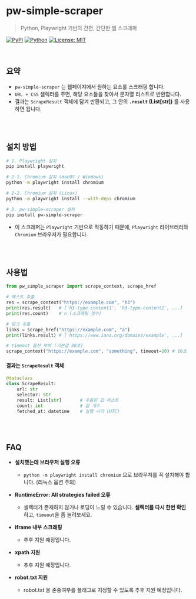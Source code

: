 # pw-simple-scraper

> Python, Playwright 기반의 간편, 간단한 웹 스크래퍼

[![PyPI](https://img.shields.io/pypi/v/pw-simple-scraper.svg)](https://pypi.org/project/pw-simple-scraper/)
[![Python](https://img.shields.io/pypi/pyversions/pw-simple-scraper.svg)](https://pypi.org/project/pw-simple-scraper/)
[![License: MIT](https://img.shields.io/badge/License-MIT-green.svg)](#license)

<br>

## 요약

- `pw-simple-scraper` 는 웹페이지에서 원하는 요소를 스크래핑 합니다.
- `URL + CSS` 셀렉터를 주면, 해당 요소들을 찾아서 문자열 리스트로 반환합니다.
- 결과는 `ScrapeResult` 객체에 담겨 반환되고, 그 안의 **`.result` (List[str])** 를 사용하면 됩니다.

<br>
<br>

## 설치 방법

``` bash
# 1. Playwright 설치
pip install playwright

# 2-1. Chromium 설치 (macOS / Windows)
python -m playwright install chromium

# 2-2. Chromium 설치 (Linux)
python -m playwright install --with-deps chromium

# 3. pw-simple-scraper 설치
pip install pw-simple-scraper
```

- 이 스크래퍼는 `Playwright` 기반으로 작동하기 때문에, `Playwright` 라이브러리와 `Chromium` 브라우저가 필요합니다.

<br>
<br>

## 사용법

``` python
from pw_simple_scraper import scrape_context, scrape_href

# 텍스트 추출
res = scrape_context("https://example.com", "h3")
print(res.result)   # ['h3-type-content1', 'h3-type-content2', ...]
print(res.count)    # n (스크래핑 갯수)

# 링크 추출
links = scrape_href("https://example.com", "a")
print(links.result) # ['https://www.iana.org/domains/example', ...]

# timeout 옵션 부여 (기본값 30초)
scrape_context("https://example.com", "something", timeout=10) # 10초
```

#### 결과는 `ScrapeResult` 객체

```python
@dataclass
class ScrapeResult:
    url: str
    selector: str
    result: List[str]       # 추출된 값 리스트
    count: int              # 값 개수
    fetched_at: datetime    # 실행 시각 (UTC)
```

<br>
<br>

## FAQ

- **설치했는데 브라우저 실행 오류**
    - `python -m playwright install chromium` 으로 브라우저를 꼭 설치해야 합니다. (리눅스 옵션 주의)

- **RuntimeError: All strategies failed 오류**
    - 셀렉터가 존재하지 않거나 로딩이 느릴 수 있습니다. **셀렉터를 다시 한번 확인** 하고, `timeout`을 좀 늘려보세요. 

- **iframe 내부 스크래핑**
    - 추후 지원 예정입니다.

- **xpath 지원**
    - 추후 지원 예정입니다.

- **robot.txt 지원**
    - robot.txt 을 존중여부를 플래그로 지정할 수 있도록 추후 지원 예정입니다.


<br>
<br>

